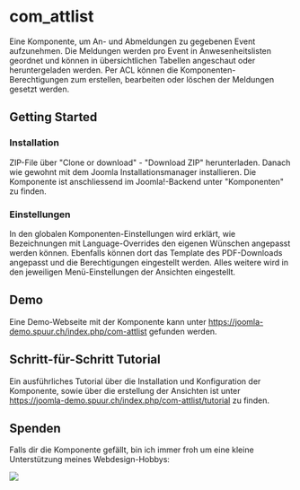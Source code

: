 # com_attlist
Eine Komponente, um An- und Abmeldungen zu gegebenen Event aufzunehmen. Die Meldungen werden pro Event in Anwesenheitslisten geordnet und können in übersichtlichen Tabellen angeschaut oder heruntergeladen werden. Per ACL können die Komponenten-Berechtigungen zum erstellen, bearbeiten oder löschen der Meldungen gesetzt werden.

## Getting Started
### Installation
ZIP-File über "Clone or download" - "Download ZIP" herunterladen. Danach wie gewohnt mit dem Joomla Installationsmanager installieren. Die Komponente ist anschliessend im Joomla!-Backend unter "Komponenten" zu finden.

### Einstellungen
In den globalen Komponenten-Einstellungen wird erklärt, wie Bezeichnungen mit Language-Overrides den eigenen Wünschen angepasst werden können. Ebenfalls können dort das Template des PDF-Downloads angepasst und die Berechtigungen eingestellt werden.
Alles weitere wird in den jeweiligen Menü-Einstellungen der Ansichten eingestellt.

## Demo
Eine Demo-Webseite mit der Komponente kann unter https://joomla-demo.spuur.ch/index.php/com-attlist gefunden werden.

## Schritt-für-Schritt Tutorial
Ein ausführliches Tutorial über die Installation und Konfiguration der Komponente, sowie über die erstellung der Ansichten ist unter https://joomla-demo.spuur.ch/index.php/com-attlist/tutorial zu finden.

## Spenden
Falls dir die Komponente gefällt, bin ich immer froh um eine kleine Unterstützung meines Webdesign-Hobbys:

[![](https://www.paypalobjects.com/de_DE/CH/i/btn/btn_donateCC_LG.gif)](https://www.paypal.com/cgi-bin/webscr?cmd=_s-xclick&hosted_button_id=C28HUM53S6EC2&source=url)
